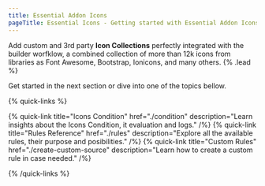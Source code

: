 ```yaml
---
title: Essential Addon Icons
pageTitle: Essential Icons - Getting started with Essential Addon Icons for YOOtheme Pro
---
```


Add custom and 3rd party **Icon Collections** perfectly integrated with the builder worfklow, a combined collection of more than 12k icons from libraries as Font Awesome, Bootstrap, Ionicons, and many others. {% .lead %}

Get started in the next section or dive into one of the topics bellow.

{% quick-links %}

{% quick-link title="Icons Condition" href="./condition" description="Learn insights about the Icons Condition, it evaluation and logs." /%}
{% quick-link title="Rules Reference" href="./rules" description="Explore all the available rules, their purpose and posibilities." /%}
{% quick-link title="Custom Rules" href="./create-custom-source" description="Learn how to create a custom rule in case needed." /%}

{% /quick-links %}
